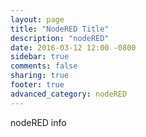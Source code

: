 ```yaml
---
layout: page
title: "NodeRED Title"
description: "nodeRED"
date: 2016-03-12 12:00 -0800
sidebar: true
comments: false
sharing: true
footer: true
advanced_category: nodeRED
---
```


nodeRED info